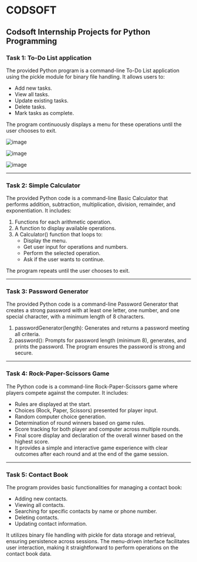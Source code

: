 # CODSOFT
<h2>Codsoft Internship Projects for Python Programming</h2>
<h3>Task 1: To-Do List application</h3>
The provided Python program is a command-line To-Do List application using the pickle module for binary file handling. It allows users to:

- Add new tasks.
- View all tasks.
- Update existing tasks.
- Delete tasks.
- Mark tasks as complete.

The program continuously displays a menu for these operations until the user chooses to exit.

![image](https://github.com/itsme-Muthu/CODSOFT/assets/116727546/d8189f41-b421-4a14-9805-aa174fedf73a)

![image](https://github.com/itsme-Muthu/CODSOFT/assets/116727546/3bfdfebf-657c-40d7-a427-63c24d5a6373)

![image](https://github.com/itsme-Muthu/CODSOFT/assets/116727546/6e380eff-34f8-4802-9dba-8edc2744b1c2)

---

<h3>Task 2: Simple Calculator</h3>

The provided Python code is a command-line Basic Calculator that performs addition, subtraction, multiplication, division, remainder, and exponentiation. It includes:

1)  Functions for each arithmetic operation.
2)  A function to display available operations.
3)  A Calculator() function that loops to:
    - Display the menu.
    - Get user input for operations and numbers.
    - Perform the selected operation.
    - Ask if the user wants to continue.

The program repeats until the user chooses to exit.

---

<h3>Task 3: Password Generator</h3>

The provided Python code is a command-line Password Generator that creates a strong password with at least one letter, one number, and one special character, with a minimum length of 8 characters.

1) passwordGenerator(length): Generates and returns a password meeting all criteria.
2) password(): Prompts for password length (minimum 8), generates, and prints the password.
The program ensures the password is strong and secure.

---

<h3>Task 4: Rock-Paper-Scissors Game</h3>

The Python code is a command-line Rock-Paper-Scissors game where players compete against the computer. It includes:

- Rules are displayed at the start.
- Choices (Rock, Paper, Scissors) presented for player input.
- Random computer choice generation.
- Determination of round winners based on game rules.
- Score tracking for both player and computer across multiple rounds.
- Final score display and declaration of the overall winner based on the highest score.
- It provides a simple and interactive game experience with clear outcomes after each round and at the end of the game session.

---

<h3>Task 5: Contact Book</h3>

The program provides basic functionalities for managing a contact book:

- Adding new contacts.
- Viewing all contacts.
- Searching for specific contacts by name or phone number.
- Deleting contacts.
- Updating contact information.

It utilizes binary file handling with pickle for data storage and retrieval, ensuring persistence across sessions. The menu-driven interface facilitates user interaction, making it straightforward to perform operations on the contact book data.
